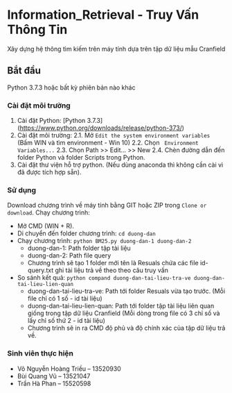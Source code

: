 # Information_Retrieval - Truy Vấn Thông Tin
Xây dựng hệ thông tìm kiếm trên máy tính dựa trên tập dữ liệu mẫu Cranfield

## Bắt đầu
Python 3.7.3 hoặc bất kỳ phiên bản nào khác <br>

### Cài đặt môi trường
   1. Cài đặt Python: [Python 3.7.3] (https://www.python.org/downloads/release/python-373/) <br>
   2. Cài đặt môi trường:
      2.1. Mở ```Edit the system environment variables``` (Bấm WIN và tìm environment - Win 10)
      2.2. Chọn ``` Environment Variables...```
      2.3. Chọn Path >> Edit... >> New
      2.4. Chèn đường dẫn đến folder Python và folder Scripts trong Python.
   3. Cài đặt thư viện hỗ trợ python. (Nếu dùng anaconda thì không cần cài vì đã được tích hợp sẵn).

### Sử dụng
Download chương trình về máy tính bằng GIT hoặc ZIP trong ```Clone or download```.
Chạy chương trình:
   - Mở CMD (WIN + R).
   - Di chuyển đến folder chương trình: ```cd duong-dan```
   - Chạy chương trình: ```python BM25.py duong-dan-1 duong-dan-2```
      + duong-dan-1: Path folder tập tài liệu
      + duong-dan-2: Path file query
      + Chương trình sẽ tạo 1 folder mới tên là Resuals chứa các file id-query.txt ghi tài liệu trả về theo theo câu truy vấn
   - So sánh kết quả: ```python compand duong-dan-tai-lieu-tra-ve duong-dan-tai-lieu-lien-quan```
      + duong-dan-tai-lieu-tra-ve: Path tới folder Resuals vừa tạo trước. (Mỗi file chỉ có 1 số - id tài liệu)
      + duong-dan-tai-lieu-lien-quan: Path tới folder tập tài liệu liên quan giống trong tập dữ liệu Cranfield (Mỗi dòng trong file có 3 chỉ số và lấy chỉ số thứ 2 - id tài liệu)
      + Chương trình sẽ in ra CMD độ phủ và độ chính xác của tập dữ liệu trả về.
          
### Sinh viên thực hiện
  - Võ Nguyễn Hoàng Triều – 13520930
  - Bùi Quang Vũ – 13521047
  - Trần Hà Phan – 15520598
